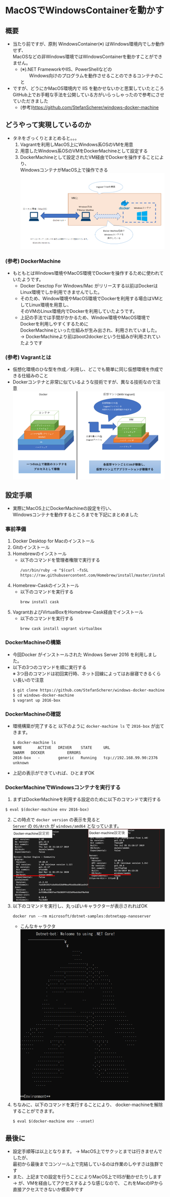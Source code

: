 # MacOSでWindowsContainerを動かす
## 概要
- 当たり前ですが、原則 WindowsContainer(※) はWindows環境内でしか動作せず、  
  MacOSなどの非Windows環境ではWindowsContainerを動かすことができません。
  - (※).NET FrameworkやIIS、PowerShellなどの  
    　　Windows向けのプログラムを動作させることのできるコンテナのこと
- ですが、どうにかMacOS環境内で IIS を動かせないかと思案していたところ  
  GitHub上でお手軽な手法を公開している方がいらっしゃったので参考にさせていただきました
  - (参考)https://github.com/StefanScherer/windows-docker-machine
  
## どうやって実現しているのか
- タネをざっくりとまとめると。。。
  1. Vagrantを利用しMacOS上にWindows系OSのVMを用意
  1. 用意したWindows系OSのVMをDockerMachineとして設定する
  2. DockerMachineとして設定されたVM経由でDockerを操作することにより、  
     WindowsコンテナがMacOS上で操作できる
  ![](../doc/img/windows_container_001.png)

### (参考) DockerMachine
- もともとはWindows環境やMacOS環境でDockerを操作するために使われていたようです。
  - Docker Desctop For Windows/Mac がリリースする以前はDockerはLinux環境でしか利用できませんでした。
  - そのため、Window環境やMacOS環境でDockerを利用する場合はVMとしてLinux環境を用意し、  
    そのVMのLinux環境内でDockerを利用していたようです。
  - 上記の手法では手間がかかるため、Window環境やMacOS環境でDockerを利用しやすくするために  
    DockerMachineといった仕組みが生み出され、利用されていました。  
    → DockerMachineより前はboot2dockerという仕組みが利用されていたようです

### (参考) Vagrantとは
- 仮想化環境のひな型を作成／利用し、どこでも簡単に同じ仮想環境を作成できる仕組みのこと
- Dockerコンテナと非常に似ているような技術ですが、異なる技術なので注意
  ![](../doc/img/windows_container_002.png)

## 設定手順
- 実際にMacOS上にDockerMachineの設定を行い、  
  Windowsコンテナを動作するところまでを下記にまとめました
### 事前準備
1. Docker Desktop for Macのインストール
2. Gitのインストール
3. Homebrewのインストール
   - 以下のコマンドを管理者権限で実行する
      ```
      /usr/bin/ruby -e "$(curl -fsSL https://raw.githubusercontent.com/Homebrew/install/master/install)"
      ```
4. Homebrew-Caskのインストール
   - 以下のコマンドを実行する
      ```
      brew install cask
      ```
5. VagrantおよびVirtualBoxをHomebrew-Cask経由でインストール
   - 以下のコマンドを実行する
      ```
      brew cask install vagrant virtualbox
      ```
### DockerMachineの構築
- 今回Docker がインストールされた Windows Server 2016 を利用しました。
- 以下の3つのコマンドを順に実行する  
  ※ 3つ目のコマンドは初回実行時、ネット回線によってはお昼寝できるくらい長いので注意
  ```
  $ git clone https://github.com/StefanScherer/windows-docker-machine
  $ cd windows-docker-machine
  $ vagrant up 2016-box
  ```
### DockerMachineの確認
- 環境構築が完了すると 以下のように ``docker-machine ls`` で ``2016-box`` が出てきます。
  ```
  $ docker-machine ls
  NAME       ACTIVE   DRIVER    STATE     URL                        SWARM   DOCKER          ERRORS
  2016-box   -        generic   Running   tcp://192.168.99.90:2376           unknown   
  ```

- 上記の表示ができていれば、ひとまずOK

### DockerMachineでWindowsコンテナを実行する
1. まずはDockerMachineを利用する設定のために以下のコマンドで実行する
  ```
  $ eval $(docker-machine env 2016-box)
  ```
2. この時点で ``docker version`` の表示を見ると  
   ``Server`` の ``OS/Arch`` が ``windows/amd64`` となっています。
  ![](../doc/img/windows_container_003.png)
3. 以下のコマンドを実行し、丸っぽいキャラクターが表示されればOK
   ```
   docker run --rm microsoft/dotnet-samples:dotnetapp-nanoserver
   ```
   - こんなキャラクタ  
    ![](../doc/img/windows_container_004.png)
4. ちなみに、以下のコマンドを実行することにより、
   docker-machineを解除することができます。
    ```
    $ eval $(docker-machine env --unset)
    ```
## 最後に
- 設定手順等は以上となります。
  → MacOS上でサクッとまでは行きませんでしたが、  
  最初から最後までコンソール上で完結しているのは作業のしやすさは抜群です
- また、上記までの設定を行うことによりMacOS上でIISが動かせたりします
  → が、VMを経由してアクセスするような感じなので、
    これをMacのIPから直接アクセスできないか模索中です